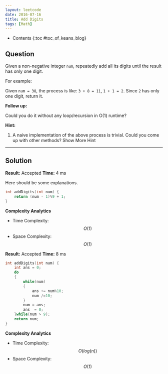 ```yaml
---
layout: leetcode
date: 2016-07-16
title: Add Digits
tags: [Math]
---
```


* Contents
{:toc #toc_of_keans_blog}

## Question

Given a non-negative integer `num`, repeatedly add all its digits until the result has only one digit.

For example:

Given `num = 38`, the process is like: `3 + 8 = 11`, `1 + 1 = 2`. Since `2` has only one digit, return it.

**Follow up:**

Could you do it without any loop/recursion in O(1) runtime?

**Hint:**

1. A naive implementation of the above process is trivial. Could you come up with other methods? Show More Hint




***

## Solution

**Result:** Accepted **Time:** 4 ms

Here should be some explanations.

```c
int addDigits(int num) {
    return (num - 1)%9 + 1;
}
```
**Complexity Analytics**

- Time Complexity: $$O(1)$$
- Space Complexity: $$O(1)$$


**Result:** Accepted **Time:** 8 ms

```c
int addDigits(int num) {
    int ans = 0;
    do
    {
        while(num)
        {
            ans += num%10;
            num /=10;
        }
        num = ans;
        ans  = 0;
    }while(num > 9);
    return num;
}
```

**Complexity Analytics**

- Time Complexity: $$O(log(n))$$
- Space Complexity: $$O(1)$$
